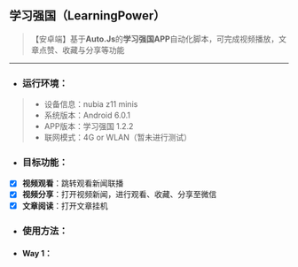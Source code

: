 <!--
 * @Description: 学习强国自动化脚本说明文档
 * @version: 0.0.1
 * @Author: Veagau
 * @LastEditors: Veagau
 * @Date: 2019-03-29 17:36:49
 * @LastEditTime: 2019-03-29 19:17:24
 -->
## 学习强国（LearningPower）
> 【安卓端】基于**Auto.Js**的**学习强国APP**自动化脚本，可完成视频播放，文章点赞、收藏与分享等功能

---
- ### 运行环境：
> - 设备信息：nubia z11 minis
> - 系统版本：Android 6.0.1
> - APP版本：学习强国 1.2.2
> - 联网模式：4G or WLAN（暂未进行测试）

- ### 目标功能：
 - [x] **视频观看**：跳转观看新闻联播
 - [x] **视频分享**：打开视频新闻，进行观看、收藏、分享至微信
 - [x] **文章阅读**：打开文章挂机

- ### 使用方法：
 - #### Way 1：
